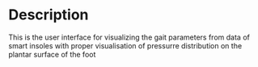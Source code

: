# Description

This is the user interface for visualizing the gait parameters from data of smart insoles with proper visualisation of pressurre distribution on the plantar surface of the foot
